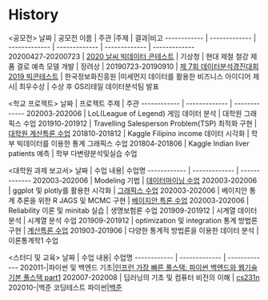 # History

<공모전>
날짜 | 공모전 이름 | 주관 |주제 | 결과|비고
------------ | ------------- | ------------- | ------------- | ------------- | -------------  
20200427-20200723 | [2020 날씨 빅데이터 콘테스트](https://github.com/Sadnesstt/weather_data_contest) | 기상청 | 현대 제철 철강 제품 결로 예측 모델 개발 | 장려상      |
20190723-20190910 | [제 7회 데이터분석경진대회 2019 빅콘테스트](https://github.com/Sadnesstt/Bigcontest) | 한국정보화진흥원 |미세먼지 데이터를 활용한 비즈니스 아이디어 제시| 최우수상        | 수상 후 GS리테일 데이터분석팀 발표


<학교 프로젝트>
날짜 | 프로젝트 주제 | 주관
------------ | ------------- | ------------- 
202003-202006 | LoL(League of Legend) 게임 데이터 분석 | 대학원 그래픽스 수업
201910-201912 | Travelling Salesperson Problem(TSP) 최적화 구현 | [대학원 계산특론 수업](https://github.com/Sadnesstt/computational_statistics)
201810-201812 | Kaggle Filipino income 데이터 시각화 | 학부 빅데이터를 이용한 통계 그래픽스 수업
201804-201806 | Kaggle Indian liver patients 예측 | 학부 다변량분석및실습 수업


<대학원 과제 보고서>
날짜 | 수업 내용| 수업명
------------ | ------------- | ------------- 
202003-202006 | Modeling 기법 | [데이터마이닝 수업](https://github.com/Sadnesstt/datamining)
202003-202006 | ggplot 및 plotly를 활용한 시각화 | [그래픽스 수업](https://github.com/Sadnesstt/kaggle_visualization)
202003-202006 | 베이지안 통계 추론을 위한 R JAGS 및 MCMC 구현 | [베이지안 특론 수업](https://github.com/Sadnesstt/Bayesian)
202003-202006 | Reliability 이론 및 minitab 실습  | 생명보험론 수업
201909-201912 | 시계열 데이터 분석 | 시계열 분석 수업
201909-201912 | optimization 및 integration 통계 방법론 구현 | [계산특론 수업](https://github.com/Sadnesstt/computational_statistics)
201903-201906 | 다양한 통계적 방법론을 이용한 데이터 분석 | 이론통계학1 수업


<스터디 및 교육>
날짜 | 수업 내용| 수업명
------------ | ------------- | ------------- 
202011-|파이썬 및 백엔드 기초|[인프런 가장 빠른 풀스택: 파이썬 백엔드와 웹기술 기본 풀스택 part1](https://github.com/Sadnesstt/python_backend_study)
202007-202008 | 딥러닝의 기초 및 컴퓨터 비전의 이해 | [cs231n](https://github.com/Sadnesstt/cs231n)
202010-|백준 코딩테스트 파이썬|[백준](https://github.com/Sadnesstt/baekjoon_python)
